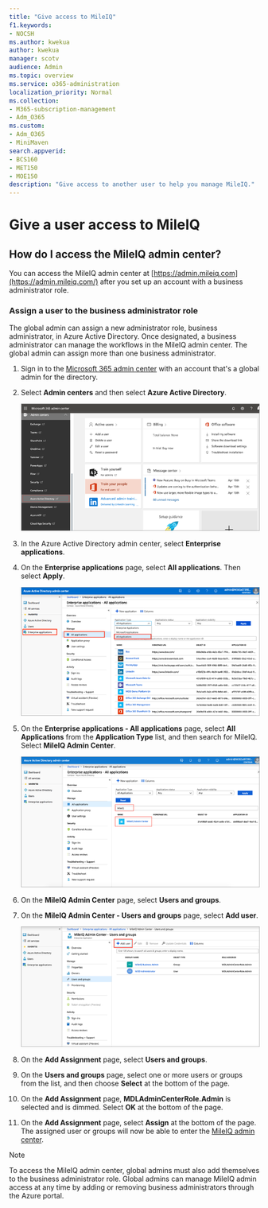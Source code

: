 ```yaml
---
title: "Give access to MileIQ"
f1.keywords:
- NOCSH
ms.author: kwekua
author: kwekua
manager: scotv
audience: Admin
ms.topic: overview
ms.service: o365-administration
localization_priority: Normal
ms.collection: 
- M365-subscription-management 
- Adm_O365
ms.custom:
- Adm_O365
- MiniMaven
search.appverid:
- BCS160
- MET150
- MOE150
description: "Give access to another user to help you manage MileIQ."
---
```


# Give a user access to MileIQ

## How do I access the MileIQ admin center?

You can access the MileIQ admin center at [https://admin.mileiq.com](https://admin.mileiq.com/) after you set up an account with a business administrator role. 

### Assign a user to the business administrator role

The global admin can assign a new administrator role, business administrator, in Azure Active Directory. Once designated, a business administrator can manage the workflows in the MileIQ admin center. The global admin can assign more than one business administrator.

1. Sign in to the [Microsoft 365 admin center](https://admin.microsoft.com/) with an account that's a global admin for the directory.
2. Select **Admin centers** and then select **Azure Active Directory**.

    ![Azure Active Directory](media/mileiq-azure-active-directory.png)

3. In the Azure Active Directory admin center, select **Enterprise applications**.
4. On the **Enterprise applications** page, select **All applications**. Then select **Apply**.

    ![Enterprise applications all applications](media/mileiq-enterprise-applications-all.png)

5. On the **Enterprise applications - All applications** page, select **All Applications** from the **Application Type** list, and then search for MileIQ. Select **MileIQ Admin Center**.  

     ![Select MileIQ admin center](media/mileiq-admin-center.png)

6. On the **MileIQ Admin Center** page, select **Users and groups**.  
7. On the **MileIQ Admin Center - Users and groups** page, select **Add user**.

     ![Add user](media/mileiq-add-user.png)

8. On the **Add Assignment** page, select **Users and groups**.  
9. On the **Users and groups** page, select one or more users or groups from the list, and then choose **Select** at the bottom of the page.
10. On the **Add Assignment** page, **MDLAdminCenterRole.Admin** is selected and is dimmed. Select **OK** at the bottom of the page.
11. On the **Add Assignment** page, select **Assign** at the bottom of the page. The assigned user or groups will now be able to enter the [MileIQ admin center](https://admin.mileiq.com).  

> [!NOTE]
> To access the MileIQ admin center, global admins must also add themselves to the business administrator role. Global admins can manage MileIQ admin access at any time by adding or removing business administrators through the Azure portal.

